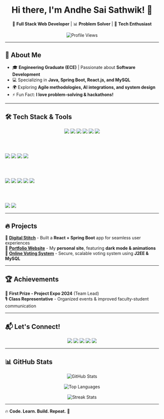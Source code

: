 <h1 align="center">Hi there, I'm Andhe Sai Sathwik! 👋</h1>

<p align="center">
  🚀 <b>Full Stack Web Developer</b> | 📊 <b>Problem Solver</b> | 🎯 <b>Tech Enthusiast</b>
</p>

<p align="center">
  <img src="https://komarev.com/ghpvc/?username=asaisathwik&label=Profile+Views&color=blueviolet&style=flat" alt="Profile Views" />
</p>

---

## 🚀 About Me
- 🎓 **Engineering Graduate (ECE)** | Passionate about **Software Development**
- 💻 Specializing in **Java, Spring Boot, React.js, and MySQL**
- 🌍 Exploring **Agile methodologies, AI integrations, and system design**
- ⚡ Fun Fact: **I love problem-solving & hackathons!**

---

## 🛠 Tech Stack & Tools
<p align="center">
  <!-- Programming Languages & Frameworks -->
  <img src="https://img.shields.io/badge/Java-ED8B00?style=for-the-badge&logo=java&logoColor=white" />
  <img src="https://img.shields.io/badge/HTML-E34F26?style=for-the-badge&logo=html5&logoColor=white" />
  <img src="https://img.shields.io/badge/CSS-1572B6?style=for-the-badge&logo=css3&logoColor=white" />
  <img src="https://img.shields.io/badge/JavaScript-F7DF1E?style=for-the-badge&logo=javascript&logoColor=black" />
  <img src="https://img.shields.io/badge/ReactJS-61DAFB?style=for-the-badge&logo=react&logoColor=black" />
  <img src="https://img.shields.io/badge/Bootstrap-7952B3?style=for-the-badge&logo=bootstrap&logoColor=white" />
  
  <br /><br />
  <!-- Backend & Databases -->
  <img src="https://img.shields.io/badge/Spring%20Boot-6DB33F?style=for-the-badge&logo=spring-boot&logoColor=white" />
  <img src="https://img.shields.io/badge/MySQL-4479A1?style=for-the-badge&logo=mysql&logoColor=white" />
  <img src="https://img.shields.io/badge/Hibernate-59666C?style=for-the-badge&logo=hibernate&logoColor=white" />
  <img src="https://img.shields.io/badge/Servlets-000000?style=for-the-badge&logo=apache&logoColor=white" />
  
  <br /><br />
  <!-- Tools & IDEs -->
  <img src="https://img.shields.io/badge/Eclipse-2C2255?style=for-the-badge&logo=eclipse&logoColor=white" />
  <img src="https://img.shields.io/badge/VS%20Code-007ACC?style=for-the-badge&logo=visual-studio-code&logoColor=white" />
  <img src="https://img.shields.io/badge/Git-F05032?style=for-the-badge&logo=git&logoColor=white" />
  <img src="https://img.shields.io/badge/GitHub-181717?style=for-the-badge&logo=github&logoColor=white" />
  <img src="https://img.shields.io/badge/Postman-FF6C37?style=for-the-badge&logo=postman&logoColor=white" />
  
  <br /><br />
  <!-- Additional Tools -->
  <img src="https://img.shields.io/badge/Agile-339933?style=for-the-badge" />
  <img src="https://img.shields.io/badge/Prompt%20Engineering-000?style=for-the-badge" />
</p>

---

## 🔥 Projects
📌 **[Digital Stitch](#)** - Built a **React + Spring Boot** app for seamless user experiences  
📌 **[Portfolio Website](#)** - My **personal site**, featuring **dark mode & animations**  
📌 **[Online Voting System](#)** - Secure, scalable voting system using **J2EE & MySQL**  

---

## 🏆 Achievements
🏅 **First Prize - Project Expo 2024** (Team Lead)  
🎙 **Class Representative** - Organized events & improved faculty-student communication  

---

## 📬 Let's Connect!
<p align="center">
  <a href="https://asaisathwik.github.io/portfolio"><img src="https://img.shields.io/badge/🌐%20Portfolio-000?style=for-the-badge" /></a>
  <a href="https://www.linkedin.com/in/asaisathwik"><img src="https://img.shields.io/badge/💼%20LinkedIn-blue?style=for-the-badge&logo=linkedin" /></a>
  <a href="https://github.com/asaisathwik"><img src="https://img.shields.io/badge/🐙%20GitHub-181717?style=for-the-badge&logo=github" /></a>
  <a href="https://leetcode.com/u/saisathwikandhe"><img src="https://img.shields.io/badge/🏆%20LeetCode-FFA116?style=for-the-badge&logo=leetcode&logoColor=white" /></a>
  <a href="mailto:andhesaisathwik@gmail.com"><img src="https://img.shields.io/badge/📧%20Email-D14836?style=for-the-badge&logo=gmail&logoColor=white" /></a>
</p>

---

## 📊 GitHub Stats
<p align="center">
  <img src="https://github-readme-stats.vercel.app/api?username=asaisathwik&show_icons=true&theme=radical" alt="GitHub Stats" />
  <br /><br />
  <img src="https://github-readme-stats.vercel.app/api/top-langs/?username=asaisathwik&layout=compact&theme=radical" alt="Top Languages" />
  <br /><br />
  <img src="https://github-readme-streak-stats.herokuapp.com/?user=asaisathwik&theme=radical" alt="Streak Stats" />
</p>

---

🔥 **Code. Learn. Build. Repeat.** 🚀
